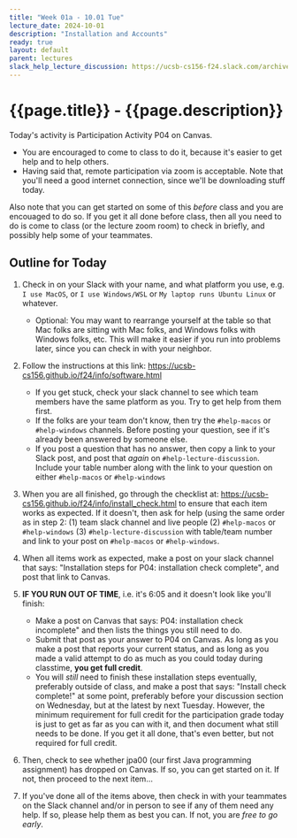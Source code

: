 ```yaml
---
title: "Week 01a - 10.01 Tue"
lecture_date: 2024-10-01
description: "Installation and Accounts"
ready: true
layout: default
parent: lectures
slack_help_lecture_discussion: https://ucsb-cs156-f24.slack.com/archives/C06RGNTV7E2
---
```


# {{page.title}} - {{page.description}}

Today's activity is Participation Activity P04 on Canvas.
* You are encouraged to come to class to do it, because it's easier to get help and to help others.
* Having said that, remote participation via zoom is acceptable.  Note that you'll need a good internet connection, since we'll be downloading stuff today.

Also note that you can get started on some of this *before* class and you are encouaged to do so.  If you get it all done before class, then all you need to do is come to class (or the lecture zoom room) to check in briefly, and possibly help some of your teammates.

## Outline for Today


1. Check in on your Slack with your name, and what platform you use, e.g. `I use MacOS`, or `I use Windows/WSL` or `My laptop runs Ubuntu Linux` or whatever.
   * Optional: You may want to rearrange yourself at the table so that Mac folks are sitting with Mac folks, and Windows folks with Windows folks, etc.  This will make it easier if you run into problems later, since you can check in with your neighbor.
2. Follow the instructions at this link: <https://ucsb-cs156.github.io/f24/info/software.html>
   * If you get stuck, check your slack channel to see which team members have the same platform as you.  Try to get help from them first.
   * If the folks are your team don't know, then try the `#help-macos` or `#help-windows` channels. Before posting your question, see if it's already been answered by someone else.
   * If you post a question that has no answer, then copy a link to your Slack post, and post that *again* on `#help-lecture-discussion`.  Include your table number along with the link to your question on either `#help-macos` or `#help-windows`
3. When you are all finished, go through the checklist at:  <https://ucsb-cs156.github.io/f24/info/install_check.html> to ensure that each item works as expected.  If it doesn't, then ask for help (using the same order as in step 2: (1) team slack channel and live people (2) `#help-macos` or `#help-windows` (3) `#help-lecture-discussion` with table/team number and link to your post on `#help-macos` or `#help-windows`.

4. When all items work as expected, make a post on your slack channel that says: "Installation steps for P04: installation check complete", and post that link to Canvas.
5. **IF YOU RUN OUT OF TIME**, i.e. it's 6:05 and it doesn't look like you'll finish:
   * Make a post on Canvas that says: P04: installation check incomplete" and then lists the things you still need to do.
   * Submit that post as your answer to P04 on Canvas.  As long as you make a post that reports your current status, and as long as you made a valid attempt to do as much as you could today during classtime, **you get full credit**.
   * You will *still* need to finish these installation steps eventually, preferably outside of class, and make a post that says: "Install check complete!" at some point, preferably before your discussion section on Wednesday, but at the latest by next Tuesday.  However, the minimum requirement for full credit for the participation grade today is just to get as far as you can with it, and then document what still needs to be done.  If you get it all done, that's even better, but not required for full credit.
6. Then, check to see whether jpa00 (our first Java programming assignment) has dropped on Canvas.  If so, you can get started on it. If not, then proceed to the next item...
7. If you've done all of the items above, then check in with your teammates on the Slack channel and/or in person to see if any of them need any help.  If so, please help them as best you can. If not, you are *free to go early*.

